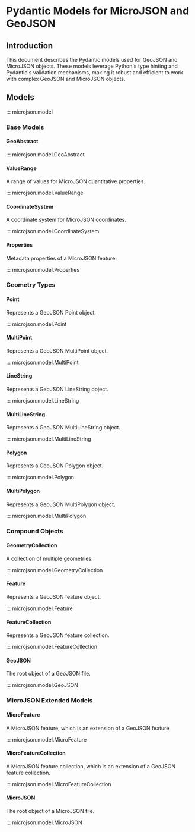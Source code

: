 # Pydantic Models for MicroJSON and GeoJSON

## Introduction

This document describes the Pydantic models used for GeoJSON and MicroJSON objects. These models leverage Python's type hinting and Pydantic's validation mechanisms, making it robust and efficient to work with complex GeoJSON and MicroJSON objects.

## Models

::: microjson.model

### Base Models

#### GeoAbstract

::: microjson.model.GeoAbstract

#### ValueRange

A range of values for MicroJSON quantitative properties.

::: microjson.model.ValueRange

#### CoordinateSystem

A coordinate system for MicroJSON coordinates.

::: microjson.model.CoordinateSystem

#### Properties

Metadata properties of a MicroJSON feature.

::: microjson.model.Properties

### Geometry Types

#### Point

Represents a GeoJSON Point object.

::: microjson.model.Point

#### MultiPoint

Represents a GeoJSON MultiPoint object.

::: microjson.model.MultiPoint

#### LineString

Represents a GeoJSON LineString object.

::: microjson.model.LineString

#### MultiLineString

Represents a GeoJSON MultiLineString object.

::: microjson.model.MultiLineString

#### Polygon

Represents a GeoJSON Polygon object.

::: microjson.model.Polygon

#### MultiPolygon

Represents a GeoJSON MultiPolygon object.

::: microjson.model.MultiPolygon

### Compound Objects

#### GeometryCollection

A collection of multiple geometries.

::: microjson.model.GeometryCollection

#### Feature

Represents a GeoJSON feature object.

::: microjson.model.Feature

#### FeatureCollection

Represents a GeoJSON feature collection.

::: microjson.model.FeatureCollection

#### GeoJSON

The root object of a GeoJSON file.

::: microjson.model.GeoJSON

### MicroJSON Extended Models

#### MicroFeature

A MicroJSON feature, which is an extension of a GeoJSON feature.

::: microjson.model.MicroFeature

#### MicroFeatureCollection

A MicroJSON feature collection, which is an extension of a GeoJSON feature collection.

::: microjson.model.MicroFeatureCollection

#### MicroJSON

The root object of a MicroJSON file.

::: microjson.model.MicroJSON
